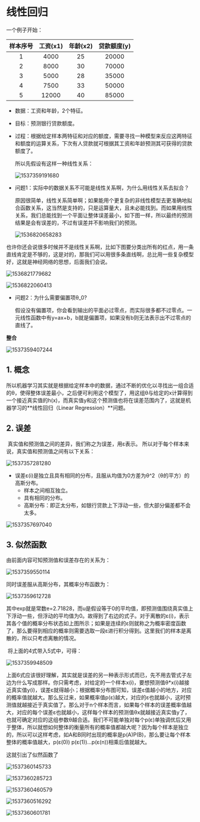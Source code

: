 # 线性回归

一个例子开始：

| 样本序号 | 工资(x1) | 年龄(x2) | 贷款额度(y) |
| :------: | :------: | :--: | :-----: |
| 1 | 4000 | 25 | 20000 |
| 2 | 8000 | 30 | 70000 |
| 3 | 5000 | 28 | 35000 |
| 4 | 7500 | 33 | 50000 |
| 5 | 12000 | 40 | 85000 |

- 数据：工资和年龄，2个特征。

- 目标：预测银行贷款额度。

- 过程：根据给定样本两特征和对应的额度，需要寻找一种模型来反应这两特征和额度的运算关系，下次有人贷款就可根据其工资和年龄预测其可获得的贷款额度了。

   所以先假设有这样一种线性关系：

   ![1537359191680](./files/img/1537359191680.png)

- 问题1：实际中的数据关系不可能是线性关系啊，为什么用线性关系去拟合？

   ​	原因很简单，线性关系简单啊；如果能用个更复杂的非线性模型去更准确地拟合函数关系，这当然是支持的，只是运算量大，且未必能找到。而如果用线性关系，我们总能找到一个平面让整体误差最小，如下图一样，所以最终的预测结果是会有误差的，不过有误差并不影响我们的预测。

   ![1536820658283](./files/img/1536820658283.png)

也许你还会说很多时候并不是线性关系啊，比如下图要分类出所有的红点，用一条直线肯定是不够的，这是对的，那我们可以用很多条直线啊，总比用一些复杂模型好，这就是神经网络的思想，后面我们会说。

![1536821779682](./files/img/1536821779682.png)

![1536822060413](./files/img/1536822060413.png)


- 问题2：为什么需要偏置项θ_0?

   ​	假设没有偏置项，你会看到输出的平面必过零点，而实际很多都不过零点。一元线性函数中有y=ax+b，b就是偏置项，如果没有b则无法表示出不过零点的直线了。

**整合**

![1537359407244](./files/img/1537359407244.png)

## 1. 概念

​	所以机器学习其实就是根据给定样本中的数据，通过不断的优化以寻找出一组合适的θ，使得整体误差最小，之后便可利用这个模型了，用这组θ与给定的x计算得到一个接近真实值的h(x)，而真实值y和这个预测值也将在误差范围内了，这就是机器学习的**线性回归（Linear Regression）**问题。

## 2. 误差

​	真实值和预测值之间的差异，我们称之为误差，用ε表示。
	所以对于每个样本来说，真实值和预测值之间有以下关系：

![1537357281280](./files/img/1537357281280.png)

- 误差ε(i)是独立且具有相同的分布，且服从均值为0方差为θ^2（θ的平方）的高斯分布。
  - 样本之间相互独立。
  - 具有相同的分布。
  - 高斯分布：即正太分布，如银行贷款上下浮动一些，但大部分偏差都不会太多。

![1537357697040](./files/img/1537357697040.png)

## 3. 似然函数

由前面内容可知预测值和误差存在的关系为：

![1537359550114](./files/img/1537359550114.png)

同时误差服从高斯分布，其概率分布函数为：

![1537359612728](./files/img/1537359612728.png)

其中exp就是常数e=2.71828，而u是假设等于0的平均值，即预测值围绕真实值上下浮动一些，但浮动的平均值为0。故得到了右边的式子。对于离散的ε(i)，表示其各个值的概率分布状态如上图所示；如果是连续的ε则就称之为概率密度函数了，那么要得到相应的概率则需要选取一段ε进行积分得到。这里我们的样本是离散的，所以只考虑离散的情况。

​	将上面的4式带入5式中，可得：

![1537359948509](./files/img/1537359948509.png)

​	上面6式应该很好理解，其实就是误差的另一种表示形式而已，先不用去管式子左边为什么写成那样。你只需考虑，对给定的一个样本x(i)，要想预测值θ*x(i)越接近真实值y(i)，误差ε就得越小；根据概率分布图可知，误差ε值越小的地方，对应的概率值就越大。那么反过来，如果概率值p(ε)越大，对应的ε也就越小，这时预测值就越接近于真实值了。那么对于n个样本而言，如果每个样本的误差概率值越大，对应的每个误差ε也就越小，这样每个样本的预测值θx就越接近真实值y了，也就可确定对应的这组参数θ越合适。我们不可能单独对每个p(ε)单独调优后又用于整体，所以就想如何整体的衡量所有的概率值都越大呢？因为每个样本是独立的，所以可以这样考虑，如A和B同时出现的概率是p(A)P(B)，那么要让每个样本整体的概率值越大，p(ε(0)) p(ε(1))...p(ε(n))相乘后值就越大。

这就引出了似然函数了

![1537360145733](./files/img/1537360145733.png)

![1537360285723](./files/img/1537360285723.png)

![1537360460579](./files/img/1537360460579.png)

![1537360516292](./files/img/1537360516292.png)

![1537360601781](./files/img/1537360601781.png)

